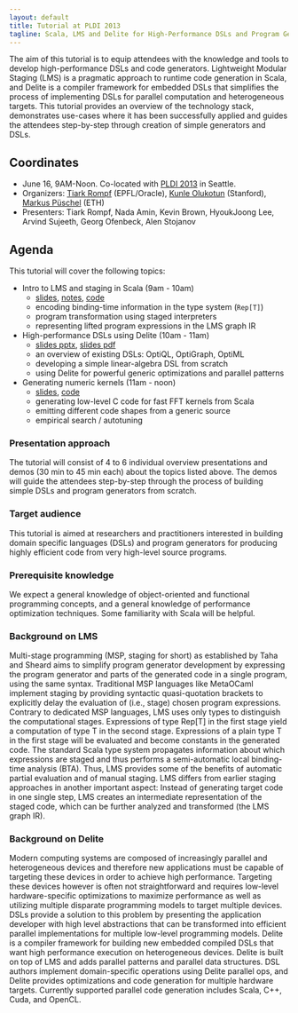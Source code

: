 ```yaml
---
layout: default
title: Tutorial at PLDI 2013
tagline: Scala, LMS and Delite for High-Performance DSLs and Program Generators
---
```



The aim of this tutorial is to equip attendees with the knowledge and tools to develop high-performance DSLs and code generators. Lightweight Modular Staging (LMS) is a pragmatic approach to runtime code generation in Scala, and Delite is a compiler framework for embedded DSLs that simplifies the process of implementing DSLs for parallel computation and heterogeneous targets. This tutorial provides an overview of the technology stack, demonstrates use-cases where it has been successfully applied and guides the attendees step-by-step through creation of simple generators and DSLs.

## Coordinates

- June 16, 9AM-Noon. Co-located with [PLDI 2013](http://pldi2013.ucombinator.org) in Seattle.
- Organizers: [Tiark Rompf](http://tiarkrompf.github.io) (EPFL/Oracle), [Kunle Olukotun](http://ogun.stanford.edu/~kunle) (Stanford), [Markus Püschel](http://www.inf.ethz.ch/personal/markusp/) (ETH)
- Presenters: Tiark Rompf, Nada Amin, Kevin Brown, HyoukJoong Lee, Arvind Sujeeth, Georg Ofenbeck, Alen Stojanov


## Agenda

This tutorial will cover the following topics:

- Intro to LMS and staging in Scala (9am - 10am) 
  - [slides](https://dl.dropboxusercontent.com/u/5146003/pldi13-part1-lms.pdf), 
    [notes](http://scala-lms.github.io/tutorials/),
    [code](https://github.com/scala-lms/tutorials)
  - encoding binding-time information in the type system (`Rep[T]`)
  - program transformation using staged interpreters
  - representing lifted program expressions in the LMS graph IR
- High-performance DSLs using Delite (10am - 11am)
  - [slides pptx](https://dl.dropboxusercontent.com/u/5146003/delite-pldi-tutorial.pptx),
    [slides pdf](https://dl.dropboxusercontent.com/u/5146003/delite-pldi-tutorial.pdf)
  - an overview of existing DSLs: OptiQL, OptiGraph, OptiML
  - developing a simple linear-algebra DSL from scratch
  - using Delite for powerful generic optimizations and parallel patterns
- Generating numeric kernels  (11am - noon) 
  - [slides](http://people.inf.ethz.ch/ofgeorg/SpiralS_mini.pdf), 
    [code](https://github.com/GeorgOfenbeck/SpiralS-mini)
  - generating low-level C code for fast FFT kernels from Scala
  - emitting different code shapes from a generic source
  - empirical search / autotuning


### Presentation approach
The tutorial will consist of 4 to 6 individual overview presentations and demos (30 min to 45 min each) about the topics listed above. The demos will guide the attendees step-by-step through the process of building simple DSLs and program generators from scratch. 


### Target audience
This tutorial is aimed at researchers and practitioners interested in building domain specific languages (DSLs) and program generators for producing highly efficient code from very high-level source programs.


### Prerequisite knowledge

We expect a general knowledge of object-oriented and functional programming concepts, and a general knowledge of performance optimization techniques. Some familiarity with Scala will be helpful.



### Background on LMS
Multi-stage programming (MSP, staging for short) as established by Taha and Sheard aims to
simplify program generator development by expressing the program generator and parts of the generated code in a single program, using the same syntax. Traditional MSP languages like  MetaOCaml implement staging by providing syntactic quasi-quotation brackets to explicitly delay the evaluation of (i.e., stage) chosen program expressions. Contrary to dedicated MSP languages, LMS uses only types to distinguish the computational stages. Expressions of type Rep[T] in the first stage yield a computation of type T in the second stage. Expressions of a plain type T in the first stage will be evaluated and become constants in the generated code.
The standard Scala type system propagates information about which expressions are staged and thus performs a semi-automatic local binding-time analysis (BTA). Thus, LMS provides some of the benefits of automatic partial evaluation and of manual staging. LMS differs from earlier staging approaches in another important aspect: Instead of generating target code in one single step, LMS creates an intermediate representation of the staged code, which can be further analyzed and transformed (the LMS graph IR).

### Background on Delite
Modern computing systems are composed of increasingly parallel and heterogeneous devices and therefore new applications must be capable of targeting these devices in order to achieve high performance. Targeting these devices however is often not straightforward and requires low-level hardware-specific optimizations to maximize performance as well as utilizing multiple disparate programming models to target multiple devices. DSLs provide a solution to this problem by presenting the application developer with high level abstractions that can be transformed into efficient parallel implementations for multiple low-level programming models.  Delite is a compiler framework for building new embedded compiled DSLs that want high performance execution on heterogeneous devices. Delite is built on top of LMS and adds parallel patterns and parallel data structures. DSL authors implement domain-specific operations using Delite parallel ops, and Delite provides optimizations and code generation for multiple hardware targets. Currently supported parallel code generation includes Scala, C++, Cuda, and OpenCL.

